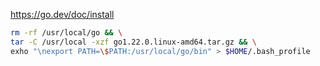 https://go.dev/doc/install

```bash
rm -rf /usr/local/go && \
tar -C /usr/local -xzf go1.22.0.linux-amd64.tar.gz && \
exho "\nexport PATH=\$PATH:/usr/local/go/bin" > $HOME/.bash_profile
```

